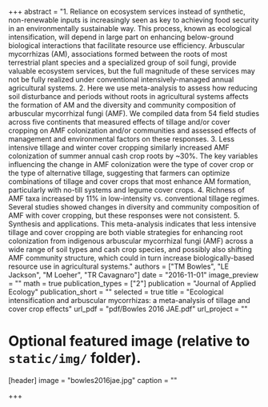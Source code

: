 +++
abstract = "1. Reliance on ecosystem services instead of synthetic, non-renewable inputs is increasingly seen as key to achieving food security in an environmentally sustainable way. This process, known as ecological intensification, will depend in large part on enhancing below-ground biological interactions that facilitate resource use efficiency. Arbuscular mycorrhizas (AM), associations formed between the roots of most terrestrial plant species and a specialized group of soil fungi, provide valuable ecosystem services, but the full magnitude of these services may not be fully realized under conventional intensively-managed annual agricultural systems. 2. Here we use meta-analysis to assess how reducing soil disturbance and periods without roots in agricultural systems affects the formation of AM and the diversity and community composition of arbuscular mycorrhizal fungi (AMF). We compiled data from 54 field studies across five continents that measured effects of tillage and/or cover cropping on AMF colonization and/or communities and assessed effects of management and environmental factors on these responses. 3. Less intensive tillage and winter cover cropping similarly increased AMF colonization of summer annual cash crop roots by ~30%. The key variables influencing the change in AMF colonization were the type of cover crop or the type of alternative tillage, suggesting that farmers can optimize combinations of tillage and cover crops that most enhance AM formation, particularly with no-till systems and legume cover crops. 4. Richness of AMF taxa increased by 11% in low-intensity vs. conventional tillage regimes. Several studies showed changes in diversity and community composition of AMF with cover cropping, but these responses were not consistent. 5. Synthesis and applications. This meta-analysis indicates that less intensive tillage and cover cropping are both viable strategies for enhancing root colonization from indigenous arbuscular mycorrhizal fungi (AMF) across a wide range of soil types and cash crop species, and possibly also shifting AMF community structure, which could in turn increase biologically-based resource use in agricultural systems."
authors = ["TM Bowles", "LE Jackson", "M Loeher", "TR Cavagnaro"]
date = "2016-11-01"
image_preview = ""
math = true
publication_types = ["2"]
publication = "Journal of Applied Ecology"
publication_short = ""
selected = true
title = "Ecological intensification and arbuscular mycorrhizas: a meta-analysis of tillage and cover crop effects"
url_pdf = "pdf/Bowles 2016 JAE.pdf"
url_project = ""

# Optional featured image (relative to `static/img/` folder).
[header]
image = "bowles2016jae.jpg"
caption = ""

+++
